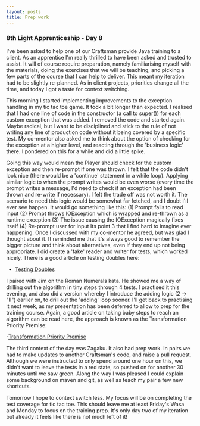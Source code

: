 ```yaml
---
layout: posts
title: Prep work
---
```

### 8th Light Apprenticeship - Day 8

I've been asked to help one of our Craftsman provide Java training to a client. As an apprentice I'm really thrilled to have been asked and trusted to assist. It will of course require preparation, namely familiarising myself with the materials, doing the exercises that we will be teaching, and picking a few parts of the course that I can help to deliver. This meant my iteration had to be slightly re-planned. As in client projects, priorities change all the time, and today I got a taste for context switching.

<!--break-->

This morning I started implementing improvements to the exception handling in my tic tac toe game. It took a bit longer than expected. I realised that I had one line of code in the constructor (a call to super()) for each custom exception that was added. I removed the code and started again. Maybe radical, but I want to be disciplined and stick to the rule of not writing any line of production code without it being covered by a specific test. My co-mentor also asked me to think about the option of checking for the exception at a higher level, and reacting through the 'business logic' there. I pondered on this for a while and did a little spike.

Going this way would mean the Player should check for the custom exception and then re-prompt if one was thrown. I felt that the code didn't look nice (there would be a 'continue' statement in a while loop). 
Applying similar logic to when the prompt writes would be even worse (every time the prompt writes a message, I'd need to check if an exception had been thrown and re-write if necessary). I felt the trade off was not worth it. The scenario to need this logic would be somewhat far fetched, and I doubt I'll ever see happen. It would go something like this: 
(1) Prompt fails to read input (2) Prompt throws IOException which is wrapped and re-thrown as a runtime exception (3) The issue causing the IOException magically fixes itself (4) Re-prompt user for input
Its point 3 that I find hard to imagine ever happening. Once I discussed with my co-mentor he agreed, but was glad I thought about it. It reminded me that it's always good to remember the bigger picture and think about alternatives, even if they end up not being appropriate.  I did create a 'fake' reader and writer for tests, which worked nicely. There is a good article on testing doubles here:

- [Testing Doubles](https://blog.8thlight.com/uncle-bob/2014/05/14/TheLittleMocker.html)

I paired with Jim on the Roman Numerals kata. He showed me a way of drilling out the algorithm in tiny steps through 4 tests. I practised it this evening, and also did a version whereby I introduce the adding logic (2 -> "II") earlier on, to drill out the 'adding' loop sooner. I'll get back to practising it next week, as my presentation has been deferred to allow to prep for the training course. Again, a good article on taking baby steps to reach an algorithm can be read here, the approach is known as the Transformation Priority Premise:

-[Transformation Priority Premise](https://blog.8thlight.com/uncle-bob/2013/05/27/TheTransformationPriorityPremise.html)

The third context of the day was Zagaku. It also had prep work. In pairs we had to make updates to another Craftsman's code, and raise a pull request. Although we were instructed to only spend around one hour on this, we didn't want to leave the tests in a red state, so pushed on for another 30 minutes until we saw green. Along the way I was pleased I could explain some background on maven and git, as well as teach my pair a few new shortcuts. 

Tomorrow I hope to context switch less. My focus will be on completing the test coverage for tic tac toe. This should leave me at least Friday's Wasa and Monday to focus on the training prep. It's only day two of my iteration but already it feels like there is not much left of it!